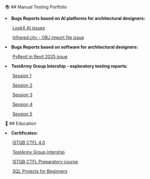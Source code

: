 📚 ## Manual Testing Portfolio

<B><li>Bugs Reports based on AI platforms for architectural designers:</li></B>

&nbsp;&nbsp;&nbsp;&nbsp;&nbsp;&nbsp;[LookX AI issues](https://docs.google.com/spreadsheets/d/13WD18XjdqjlI5Xbt28UKu-YZckzjBgIe/edit?usp=sharing&ouid=109429257397950595706&rtpof=true&sd=true)

&nbsp;&nbsp;&nbsp;&nbsp;&nbsp;&nbsp;[Infrared.city - OBJ import file issue](https://docs.google.com/spreadsheets/d/1Zv1h6aHRE19Cqip4Zc1Xd4doWsEg6-ba/edit?usp=sharing&ouid=109429257397950595706&rtpof=true&sd=true)

<B><li>Bugs Reports based on software for architectural designers:</li></B>

&nbsp;&nbsp;&nbsp;&nbsp;&nbsp;&nbsp;[PyRevit in Revit 2025 issue](https://docs.google.com/spreadsheets/d/1krkM7RvJNyPWW8DrUwpzXfUES2kcXqnl/edit?usp=sharing&ouid=109429257397950595706&rtpof=true&sd=true)<p>


<B><li>TestArmy Group Intership - exploratory testing reports:</li></B>

&nbsp;&nbsp;&nbsp;&nbsp;&nbsp;&nbsp;[Session 1](https://drive.google.com/file/d/1O2t4tomC23rsCDSG_dHrom4pRERyyDnc/view?usp=sharing)<p>

&nbsp;&nbsp;&nbsp;&nbsp;&nbsp;&nbsp;[Session 2](https://drive.google.com/file/d/1KQIFWoE11pVSLggyWJuin2pe2a_kiBiL/view?usp=sharing)<p>
&nbsp;&nbsp;&nbsp;&nbsp;&nbsp;&nbsp;[Session 3](https://drive.google.com/file/d/17FAQ8E3XlyvjsuRBw3hpDYme54CuHAV1/view?usp=sharing)<p>
&nbsp;&nbsp;&nbsp;&nbsp;&nbsp;&nbsp;[Session 4](https://drive.google.com/file/d/1L6d8bvSKFrjbIP0mQFaIeA8OM9XuOgX-/view?usp=sharing)<p>
&nbsp;&nbsp;&nbsp;&nbsp;&nbsp;&nbsp;[Session 5](https://drive.google.com/file/d/1arYYcr9vBm6RBjdSf0Wx519cnllXzO6I/view?usp=sharing)<p>

📖 ## Education

<B><li>Certificates:</li></B><p>

&nbsp;&nbsp;&nbsp;&nbsp;&nbsp;&nbsp;[ISTQB CTFL 4.0](https://drive.google.com/file/d/1n_HSLhDRCbS8VIE32vCAuKzqv4Wd9Cx0/view?usp=sharing)<p>
&nbsp;&nbsp;&nbsp;&nbsp;&nbsp;&nbsp;[TestArmy Group Intership](https://drive.google.com/file/d/19qHBYnaZ5cq5vEHt-teSxQBqxljB-jlA/view?usp=sharing)<p>
&nbsp;&nbsp;&nbsp;&nbsp;&nbsp;&nbsp;[ISTQB CTFL Preparatory course](https://drive.google.com/file/d/1FMVNHSGPWIFmZiyCbJYH-4RExLxYI5zQ/view?usp=sharing)<p>
&nbsp;&nbsp;&nbsp;&nbsp;&nbsp;&nbsp;[SQL Projects for Beginners](https://drive.google.com/file/d/1N4c2a9xWXZYQ1tGJQcLh0803Aq3PLMFo/view?usp=sharing)<p>



<!--
**ppm115/ppm115** is a ✨ _special_ ✨ repository because its `README.md` (this file) appears on your GitHub profile.

Here are some ideas to get you started:

- 🔭 I’m currently working on ...
- 🌱 I’m currently learning ...
- 👯 I’m looking to collaborate on ...
- 🤔 I’m looking for help with ...
- 💬 Ask me about ...
- 📫 How to reach me: ...
- 😄 Pronouns: ...
- ⚡ Fun fact: ...
-->
